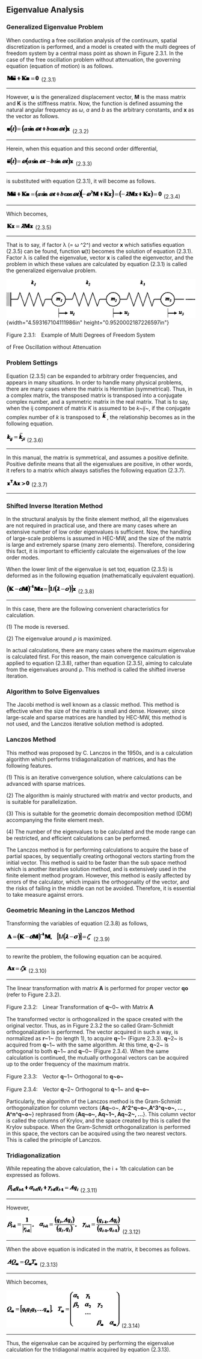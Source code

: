 ## Eigenvalue Analysis

### Generalized Eigenvalue Problem

When conducting a free oscillation analysis of the continuum, spatial
discretization is performed, and a model is created with the multi
degrees of freedom system by a central mass point as shown in Figure
2.3.1. In the case of the free oscillation problem without attenuation,
the governing equation (equation of motion) is as follows.

  ![](media/image119.png)   (2.3.1)
  ------------------------- ---------

However, **u** is the generalized displacement vector, **M** is the mass
matrix and **K** is the stiffness matrix. Now, the function is defined
assuming the natural angular frequency as *ω*, *a* and *b* as the
arbitrary constants, and **x** as the vector as follows.

  ![](media/image120.png)   (2.3.2)
  ------------------------- ---------

Herein, when this equation and this second order differential,

  ![](media/image121.png)   (2.3.3)
  ------------------------- ---------

is substituted with equation (2.3.1), it will become as follows.

  ![](media/image122.png)   (2.3.4)
  ------------------------- ---------

Which becomes,

  ![](media/image123.png)   (2.3.5)
  ------------------------- ---------

That is to say, if factor λ (= ω ^2^) and vector **x** which satisfies
equation (2.3.5) can be found, function **u**(t) becomes the solution of
equation (2.3.1). Factor λ is called the eigenvalue, vector **x** is
called the eigenvector, and the problem in which these values are
calculated by equation (2.3.1) is called the generalized eigenvalue
problem.

![](media/image124.png){width="4.593167104111986in"
height="0.9520002187226597in"}

Figure 2.3.1:　Example of Multi Degrees of Freedom System

of Free Oscillation without Attenuation

### Problem Settings

Equation (2.3.5) can be expanded to arbitrary order frequencies, and
appears in many situations. In order to handle many physical problems,
there are many cases where the matrix is Hermitian (symmetrical). Thus,
in a complex matrix, the transposed matrix is transposed into a
conjugate complex number, and a symmetric matrix in the real matrix.
That is to say, when the ij component of matrix *K* is assumed to be
*k~ij~*, if the conjugate complex number of *k* is transposed to
![](media/image125.png), the relationship becomes as in the following
equation.

  ![](media/image126.png)   (2.3.6)
  ------------------------- ---------

In this manual, the matrix is symmetrical, and assumes a positive
definite. Positive definite means that all the eigenvalues are positive,
in other words, it refers to a matrix which always satisfies the
following equation (2.3.7).

  ![](media/image127.png)   (2.3.7)
  ------------------------- ---------

### Shifted Inverse Iteration Method

In the structural analysis by the finite element method, all the
eigenvalues are not required in practical use, and there are many cases
where an extensive number of low order eigenvalues is sufficient. Now,
the handling of large-scale problems is assumed in HEC-MW, and the size
of the matrix is large and extremely sparse (many zero elements).
Therefore, considering this fact, it is important to efficiently
calculate the eigenvalues of the low order modes.

When the lower limit of the eigenvalue is set toσ, equation (2.3.5) is
deformed as in the following equation (mathematically equivalent
equation).

  ![](media/image128.png)   (2.3.8)
  ------------------------- ---------

In this case, there are the following convenient characteristics for
calculation.

(1) The mode is reversed.

(2) The eigenvalue around *ρ* is maximized.

In actual calculations, there are many cases where the maximum
eigenvalue is calculated first. For this reason, the main convergence
calculation is applied to equation (2.3.8), rather than equation
(2.3.5), aiming to calculate from the eigenvalues around ρ. This method
is called the shifted inverse iteration.

### Algorithm to Solve Eigenvalues

The Jacobi method is well known as a classic method. This method is
effective when the size of the matrix is small and dense. However, since
large-scale and sparse matrices are handled by HEC-MW, this method is
not used, and the Lanczos iterative solution method is adopted.

### Lanczos Method

This method was proposed by C. Lanczos in the 1950s, and is a
calculation algorithm which performs tridiagonalization of matrices, and
has the following features.

(1) This is an iterative convergence solution, where calculations can be
    advanced with sparse matrices.

(2) The algorithm is mainly structured with matrix and vector products,
    and is suitable for parallelization.

(3) This is suitable for the geometric domain decomposition method (DDM)
    accompanying the finite element mesh.

(4) The number of the eigenvalues to be calculated and the mode range
    can be restricted, and efficient calculations can be performed.

The Lanczos method is for performing calculations to acquire the base of
partial spaces, by sequentially creating orthogonal vectors starting
from the initial vector. This method is said to be faster than the sub
space method which is another iterative solution method, and is
extensively used in the finite element method program. However, this
method is easily affected by errors of the calculator, which impairs the
orthogonality of the vector, and the risks of failing in the middle can
not be avoided. Therefore, it is essential to take measure against
errors.

### Geometric Meaning in the Lanczos Method

Transforming the variables of equation (2.3.8) as follows,

  ![](media/image129.png)   (2.3.9)
  ------------------------- ---------

to rewrite the problem, the following equation can be acquired.

  ![](media/image130.png)   (2.3.10)
  ------------------------- ----------

The linear transformation with matrix **A** is performed for proper
vector **qo** (refer to Figure 2.3.2).

Figure 2.3.2:　Linear Transformation of **q**~0~ with Matrix **A**

The transformed vector is orthogonalized in the space created with the
original vector. Thus, as in Figure 2.3.2 the so called Gram-Schmidt
orthogonalization is performed. The vector acquired in such a way, is
normalized as **r**~1~ (to length 1), to acquire **q**~1~ (Figure
2.3.3). **q**~2~ is acquired from **q**~1~ with the same algorithm. At
this time, **q**~2~ is orthogonal to both **q**~1~ and **q**~0~ (Figure
2.3.4). When the same calculation is continued, the mutually orthogonal
vectors can be acquired up to the order frequency of the maximum matrix.

Figure 2.3.3:　Vector **q**~1~ Orthogonal to **q~o~**

Figure 2.3.4:　Vector **q**~2~ Orthogonal to **q**~1~ and **q~o~**

Particularly, the algorithm of the Lanczos method is the Gram-Schmidt
orthogonalization for column vectors {**Aq**~o~, **A^2^q~o~,A^3^q~o~, …
, A^n^q~o~**} rephrased from {**Aq~o~, Aq~1~, Aq~2~, …**}. This column
vector is called the columns of Krylov, and the space created by this is
called the Krylov subspace. When the Gram-Schmidt orthogonalization is
performed in this space, the vectors can be acquired using the two
nearest vectors. This is called the principle of Lanczos.

### Tridiagonalization

While repeating the above calculation, the i + 1th calculation can be
expressed as follows.

  ![](media/image131.png)   (2.3.11)
  ------------------------- ----------

However,

  ![](media/image132.png)   (2.3.12)
  ------------------------- ----------

When the above equation is indicated in the matrix, it becomes as
follows.

  ![](media/image133.png)   (2.3.13)
  ------------------------- ----------

Which becomes,

  ![](media/image134.png)   (2.3.14)
  ------------------------- ----------

Thus, the eigenvalue can be acquired by performing the eigenvalue
calculation for the tridiagonal matrix acquired by equation (2.3.13).
